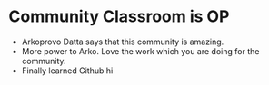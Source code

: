 # Community Classroom is OP

- Arkoprovo Datta says that this community is amazing.
- More power to Arko. Love the work which you are doing for the community.
- Finally learned Github
hi
